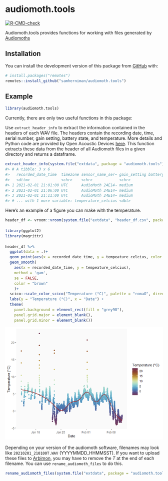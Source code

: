 
<!-- README.md is generated from README.Rmd. Please edit that file -->

# audiomoth.tools

<!-- badges: start -->

[![R-CMD-check](https://github.com/samherniman/audiomoth.tools/workflows/R-CMD-check/badge.svg)](https://github.com/samherniman/audiomoth.tools/actions)
<!-- badges: end -->

Audiomoth.tools provides functions for working with files generated by
[Audiomoths](https://www.openacousticdevices.info/audiomoth)

## Installation

You can install the development version of this package from
[GitHub](https://github.com/) with:

``` r
# install.packages("remotes")
remotes::install_github("samherniman/audiomoth.tools")
```

## Example

``` r
library(audiomoth.tools)
```

Currently, there are only two useful functions in this package:

Use `extract_header_info` to extract the information contained in the
headers of each WAV file. The headers contain the recording date, time,
serial number, gain setting, battery state, and temperature. More
details and Python code are provided by Open Acoustic Devices
[here](https://github.com/OpenAcousticDevices/Application-Notes/blob/master/AudioMoth_Temperature_Measurements.pdf).
This function extracts these data from the header of all Audiomoth files
in a given directory and returns a dataframe.

``` r
extract_header_info(system.file("extdata", package = "audiomoth.tools"), recursive = FALSE)
#> # A tibble: 3 x 6
#>   recorded_date_time  timezone sensor_name_ser~ gain_setting battery_voltage
#>   <dttm>              <chr>    <chr>            <chr>                  <dbl>
#> 1 2021-02-01 21:01:00 UTC      AudioMoth 24E14~ medium                     4
#> 2 2021-02-01 21:06:00 UTC      AudioMoth 24E14~ medium                     4
#> 3 2021-02-01 21:11:00 UTC      AudioMoth 24E14~ medium                     4
#> # ... with 1 more variable: temperature_celcius <dbl>
```

Here’s an example of a figure you can make with the temperature.

``` r
header_df <- vroom::vroom(system.file("extdata", "header_df.csv", package = "audiomoth.tools"))

library(ggplot2)
library(magrittr)

header_df %>%
  ggplot(data = .)+
  geom_point(aes(x = recorded_date_time, y = tempeature_celcius, color = tempeature_celcius))+
  geom_smooth(
    aes(x = recorded_date_time, y = tempeature_celcius),
    method = 'gam',
    se = FALSE,
    color = "brown"
    )+
  scico::scale_color_scico("Temperature (°C)", palette = "romaO", direction = -1) +
  labs(y = "Temperature (°C)", x = "Date") +
  theme(
    panel.background = element_rect(fill = "grey98"),
    panel.grid.major = element_blank(),
    panel.grid.minor = element_blank())
```

![](man/figures/README-graph-temp-1.png)

Depending on your version of the audiomoth software, filenames may look
like `20210201_210100T.WAV` (YYYYMMDD\_HHMMSST). If you want to upload
these files to [Arbimon](https://arbimon.rfcx.org/), you may have to
remove the *T* at the end of each filename. You can use
`rename_audiomoth_files` to do this.

``` r
rename_audiomoth_files(system.file("extdata", package = "audiomoth.tools"))
```
